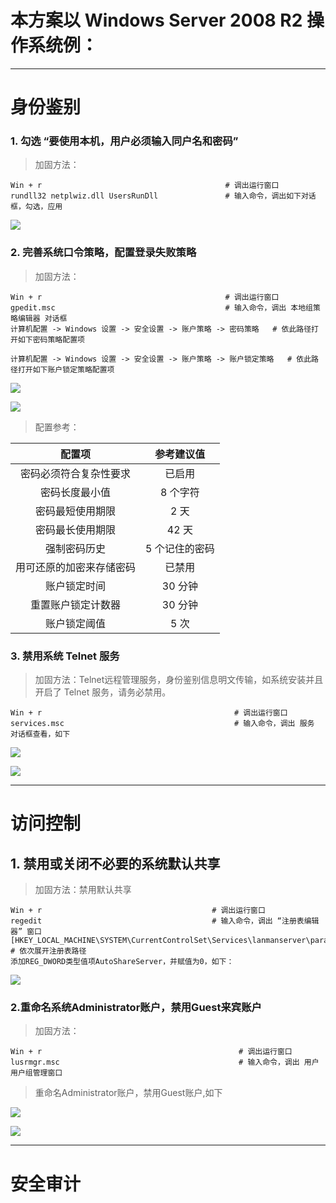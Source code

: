 # 本方案以 Windows Server 2008 R2 操作系统例：

---

# 身份鉴别

### 1. 勾选 “要使用本机，用户必须输入同户名和密码”

> 加固方法：

```
Win + r                                         # 调出运行窗口
rundll32 netplwiz.dll UsersRunDll               # 输入命令，调出如下对话框，勾选，应用
```

![](/assets/勾选“用户名+密码”.png)

### 2. 完善系统口令策略，配置登录失败策略

> 加固方法：

```
Win + r                                         # 调出运行窗口
gpedit.msc                                      # 输入命令，调出 本地组策略编辑器 对话框
计算机配置 -> Windows 设置 -> 安全设置 -> 账户策略 -> 密码策略   # 依此路径打开如下密码策略配置项

计算机配置 -> Windows 设置 -> 安全设置 -> 账户策略 -> 账户锁定策略   # 依此路径打开如下账户锁定策略配置项
```

![](/assets/系统口策略.png)

![](/assets/import.png)

> 配置参考：

| 配置项 | 参考建议值 |
| :---: | :---: |
| 密码必须符合复杂性要求 | 已启用 |
| 密码长度最小值 | 8 个字符 |
| 密码最短使用期限 | 2 天 |
| 密码最长使用期限 | 42 天 |
| 强制密码历史 | 5 个记住的密码 |
| 用可还原的加密来存储密码 | 已禁用 |
| 账户锁定时间 | 30 分钟 |
| 重置账户锁定计数器 | 30 分钟 |
| 账户锁定阈值 | 5 次 |

### 3.  禁用系统 Telnet 服务

> 加固方法：Telnet远程管理服务，身份鉴别信息明文传输，如系统安装并且开启了 Telnet 服务，请务必禁用。

```
Win + r                                           # 调出运行窗口
services.msc                                      # 输入命令，调出 服务 对话框查看，如下
```

![](/assets/telnet.png)

![](/assets/禁用telnet.png)



---

# 访问控制

## 1. 禁用或关闭不必要的系统默认共享

> 加固方法：禁用默认共享

```
Win + r                                      # 调出运行窗口
regedit                                      # 输入命令，调出 “注册表编辑器” 窗口
[HKEY_LOCAL_MACHINE\SYSTEM\CurrentControlSet\Services\lanmanserver\parameters]      # 依次展开注册表路径
添加REG_DWORD类型值项AutoShareServer，并赋值为0，如下：
```

![](/assets/禁用默认共享.png)

### 2.重命名系统Administrator账户，禁用Guest来宾账户

> 加固方法：

```
Win + r                                            # 调出运行窗口
lusrmgr.msc                                        # 输入命令，调出 用户用户组管理窗口
```

> 重命名Administrator账户，禁用Guest账户,如下

![](/assets/重命名admin.png)

![](/assets/禁用guest.png)



---



# 安全审计



